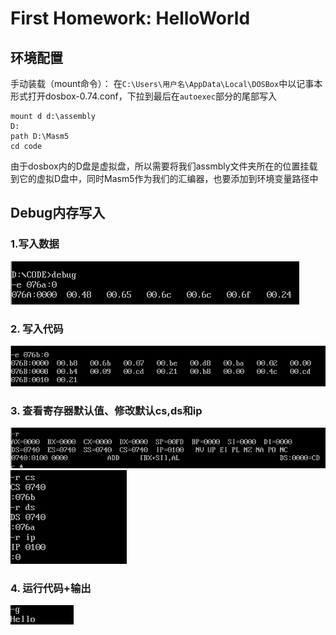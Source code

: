 # First Homework: HelloWorld

## 环境配置
手动装载（mount命令）：
在`C:\Users\用户名\AppData\Local\DOSBox`中以记事本形式打开dosbox-0.74.conf，下拉到最后在`autoexec`部分的尾部写入
```
mount d d:\assembly
D:
path D:\Masm5
cd code
```
由于dosbox内的D盘是虚拟盘，所以需要将我们assmbly文件夹所在的位置挂载到它的虚拟D盘中，同时Masm5作为我们的汇编器，也要添加到环境变量路径中

## Debug内存写入

### 1.写入数据
![](picture/picture_1.png)
### 2. 写入代码
![](picture/picture_2.png)
### 3. 查看寄存器默认值、修改默认cs,ds和ip
![](picture/picture_3.png)
![](picture/picture_4.png)
### 4. 运行代码+输出
![](picture/picture_5.png)